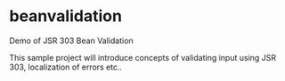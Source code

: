 beanvalidation
==============

Demo of JSR 303 Bean Validation

This sample project will introduce concepts of validating input using JSR 303, localization of errors etc..